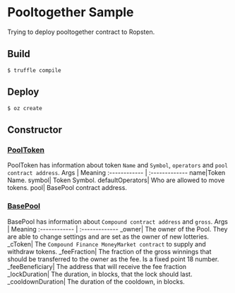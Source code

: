 # Pooltogether Sample
Trying to deploy pooltogether contract to Ropsten.
## Build
```
$ truffle compile
```
## Deploy
```
$ oz create
```
## Constructor
### [PoolToken](https://github.com/Goyemon/pooltogether-sample/blob/master/contracts/PoolToken.sol)
PoolToken has information about token `Name` and `Symbol`, `operators` and `pool contract address`.
Args | Meaning
:------------ | :-------------
name|Token Name.
symbol| Token Symbol.
defaultOperators| Who are allowed to move tokens.
pool| BasePool contract address.
### [BasePool](https://github.com/Goyemon/pooltogether-sample/blob/master/contracts/BasePool.sol#L244)
BasePool has information about `Compound contract address` and `gross`.
Args | Meaning
:------------ | :-------------
_owner| The owner of the Pool.  They are able to change settings and are set as the owner of new lotteries.
_cToken| The `Compound Finance MoneyMarket contract` to supply and withdraw tokens.
_feeFraction| The fraction of the gross winnings that should be transferred to the owner as the fee.  Is a fixed point 18 number.
_feeBeneficiary| The address that will receive the fee fraction
_lockDuration| The duration, in blocks, that the lock should last.
_cooldownDuration| The duration of the cooldown, in blocks.
